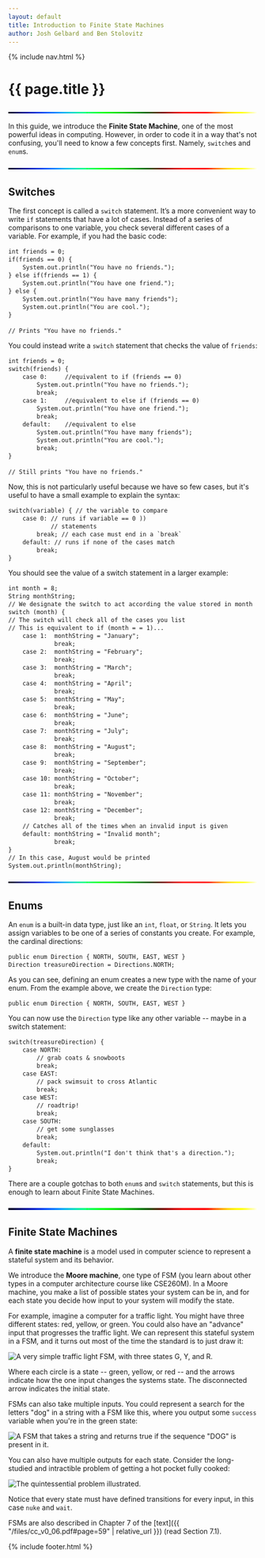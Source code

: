 ```yaml
---
layout: default
title: Introduction to Finite State Machines
author: Josh Gelbard and Ben Stolovitz
---
```

{% include nav.html %}

# {{ page.title }}

![========](images/line.gif)

In this guide, we introduce the **Finite State Machine**, one of the most powerful ideas in computing. However, in order to code it in a way that's not confusing, you'll need to know a few concepts first. Namely, `switch`es and `enum`s.

![========](images/line.gif)

## Switches

The first concept is called a `switch` statement. It’s  a more convenient way to write `if` statements that have a lot of cases. Instead of a series of comparisons to one variable, you check several different cases of a variable. For example, if you had the basic code:

	int friends = 0;
	if(friends == 0) {
		System.out.println("You have no friends.");
	} else if(friends == 1) {
		System.out.println("You have one friend.");
	} else {
		System.out.println("You have many friends");
		System.out.println("You are cool.");
	}
	
	// Prints "You have no friends."

You could instead write a `switch` statement that checks the value of `friends`:

	int friends = 0;
	switch(friends) {
		case 0:     //equivalent to if (friends == 0)
			System.out.println("You have no friends.");
			break;
		case 1:		//equivalent to else if (friends == 0)
			System.out.println("You have one friend.");
			break;
		default:	//equivalent to else
			System.out.println("You have many friends");
			System.out.println("You are cool.");
			break;
	}

	// Still prints "You have no friends."
	
Now, this is not particularly useful because we have so few cases, but it's useful to have a small example to explain the syntax:

	switch(variable) { // the variable to compare
		case 0: // runs if variable == 0 ))
				// statements
			break; // each case must end in a `break`
		default: // runs if none of the cases match
			break;
	}

You should see the value of a switch statement in a larger example:

	int month = 8;
	String monthString;
	// We designate the switch to act according the value stored in month
	switch (month) {
	// The switch will check all of the cases you list
	// This is equivalent to if (month = = 1)...
	    case 1:  monthString = "January";
	             break;
	    case 2:  monthString = "February";
	             break;
	    case 3:  monthString = "March";
	             break;
	    case 4:  monthString = "April";
	             break;
	    case 5:  monthString = "May";
	             break;
	    case 6:  monthString = "June";
	             break;
	    case 7:  monthString = "July";
	             break;
	    case 8:  monthString = "August";
	             break;
	    case 9:  monthString = "September";
	             break;
	    case 10: monthString = "October";
	             break;
	    case 11: monthString = "November";
	             break;
	    case 12: monthString = "December";
	             break;
	    // Catches all of the times when an invalid input is given
	    default: monthString = "Invalid month";
	             break;
	}
	// In this case, August would be printed
	System.out.println(monthString);

![========](images/line.gif)

## Enums

An `enum` is a built-in data type, just like an `int`, `float`, or `String`. It lets you assign variables to be one of a series of constants you create. For example, the cardinal directions:

	public enum Direction { NORTH, SOUTH, EAST, WEST }
	Direction treasureDirection = Directions.NORTH;

As you can see, defining an enum creates a new type with the name of your enum. From the example above, we create the `Direction` type:

	public enum Direction { NORTH, SOUTH, EAST, WEST }

You can now use the `Direction` type like any other variable -- maybe in a switch statement:

	switch(treasureDirection) {
		case NORTH:
			// grab coats & snowboots
			break;
		case EAST:
			// pack swimsuit to cross Atlantic
			break;
		case WEST:
			// roadtrip!
			break;
		case SOUTH:
			// get some sunglasses
			break;
		default:
			System.out.println("I don't think that's a direction.");
			break;
	}

There are a couple gotchas to both `enum`s and `switch` statements, but this is enough to learn about Finite State Machines.

![========](images/line.gif)

## Finite State Machines

A **finite state machine** is a model used in computer science to represent a stateful system and its behavior.

We introduce the **Moore machine**, one type of FSM (you learn about other types in a computer architecture course like CSE260M). In a Moore machine, you make a list of possible states your system can be in, and for each state you decide how input to your system will modify the state.

For example, imagine a computer for a traffic light. You might have three different states: red, yellow, or green. You could also have an "advance" input that progresses the traffic light. We can represent this stateful system in a FSM, and it turns out most of the time the standard is to just draw it:

![A very simple traffic light FSM, with three states G, Y, and R.](http://i.imgur.com/UC113L8m.jpg)

Where each circle is a state -- green, yellow, or red -- and the arrows indicate how the one input changes the systems state. The disconnected arrow indicates the initial state.

FSMs can also take multiple inputs. You could represent a search for the letters "dog" in a string with a FSM like this, where you output some `success` variable when you're in the green state:

![A FSM that takes a string and returns true if the sequence "DOG" is present in it.](http://i.imgur.com/M90rfHim.jpg)

You can also have multiple outputs for each state. Consider the long-studied and intractible problem of getting a hot pocket fully cooked:

![The quintessential problem illustrated.](http://i.imgur.com/VN8cJZ0m.jpg)

Notice that every state must have defined transitions for every input, in this case `nuke` and `wait`.

FSMs are also described in Chapter 7 of the [text]({{ "/files/cc_v0_06.pdf#page=59" | relative_url }}) (read Section 7.1).

{% include footer.html %}
